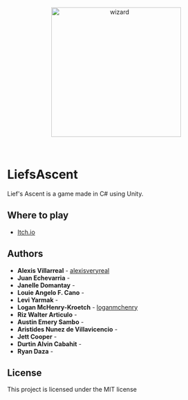<br>

<p align="center"> 
<a href="https://indigameworks.itch.io/liefs-ascent"><img width="300" src="LiefsAscent/Nemo.png" alt="wizard"></a>
</p>

<br>

# LiefsAscent
Lief's Ascent is a game made in C# using Unity. 

## Where to play
* [Itch.io](https://indigameworks.itch.io/liefs-ascent)
## Authors
* **Alexis Villarreal** - [alexisveryreal](https://github.com/alexisveryreal)
* **Juan Echevarria** - 
* **Janelle Domantay** -
* **Louie Angelo F. Cano** - 
* **Levi Yarmak** -
* **Logan McHenry-Kroetch** - [loganmchenry](https://github.com/loganmchenry)
* **Riz Walter Articulo** -
* **Austin Emery Sambo** -
* **Aristides Nunez de Villavicencio** -
* **Jett Cooper** -
* **Durtin Alvin Cabahit** -
* **Ryan Daza** -

## License

This project is licensed under the MIT license

